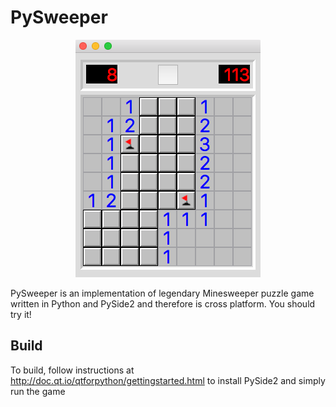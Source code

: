 # PySweeper
<p align="center">
<img src="https://github.com/viktorburka/pysweeper/blob/master/doc/readme-md/pysweeper-screenshot.png" width="296" height="380">
</p>

PySweeper is an implementation of legendary Minesweeper puzzle game written in Python and PySide2 and therefore is cross platform. You should try it!

## Build
To build, follow instructions at http://doc.qt.io/qtforpython/gettingstarted.html to install PySide2 and simply run the game 